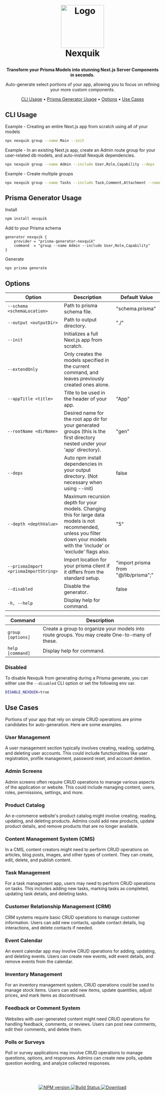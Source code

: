 <br />
<h1>
<p align="center">
  <img align=top src="https://github.com/bcanfield/nexquik/assets/12603953/91861aeb-f7ff-4830-aded-760730a1057b" alt="Logo" width="140" height="140">
  <br>Nexquik
</h1>

  
  <p align="center">
  <strong>
    Transform your Prisma Models into stunning Next.js Server Components in seconds.
    </strong>
    </p>
     <p align="center">
     Auto-generate select portions of your app, allowing you to focus on refining your more custom components.
    </p>
</p>
<p align="center">
  <a href="#cli-usage">CLI Usage</a> •
  <a href="#prisma-generator-usage">Prisma Generator Usage</a> •
  <a href="#options">Options</a> •
  <a href="#use-cases">Use Cases</a> 
</p>                                                                                                         
                                                                                                                                                      
## CLI Usage
Example - Creating an entire Next.js app from scratch using all of your models
```zsh
npx nexquik group --name Main --init
```

Example - In an existing Next.js app, create an Admin route group for your user-related db models, and auto-install Nexquik dependencies.
```zsh
npx nexquik group --name Admin --include User,Role,Capability --deps
```

Example - Create multiple groups
```zsh
npx nexquik group --name Tasks --include Task,Comment,Attachment --name Admin --include User,Role,Capability
```

## Prisma Generator Usage
Install
```zsh
npm install nexquik
```
Add to your Prisma schema

```prisma
generator nexquik {
    provider = "prisma-generator-nexquik"
    command  = "group --name Admin --include User,Role,Capability"
}
```
Generate
```zsh
npx prisma generate
```


## Options
| Option                                   | Description                                                                                              | Default Value                     |
|------------------------------------------|----------------------------------------------------------------------------------------------------------|-----------------------------------|
| `--schema <schemaLocation>`               | Path to prisma schema file.                                                                             | "schema.prisma"                   |
| `--output <outputDir>`                   | Path to output directory.                                                                               | "./"                              |
| `--init`                                 | Initializes a full Next.js app from scratch.                                                             |                                   |
| `--extendOnly`                           | Only creates the models specified in the current command, and leaves previously created ones alone.    |                                   |
| `--appTitle <title>`                     | Title to be used in the header of your app.                                                             | "App"                             |
| `--rootName <dirName>`                   | Desired name for the root app dir for your generated groups (this is the first directory nested under your 'app' directory). | "gen"                       |
| `--deps`                                 | Auto npm install dependencies in your output directory. (Not necessary when using --init)                                                 | false                             |
| `--depth <depthValue>`                   | Maximum recursion depth for your models. Changing this for large data models is not recommended, unless you filter down your models with the 'include' or 'exclude' flags also. | "5" |
| `--prismaImport <prismaImportString>`    | Import location for your prisma client if it differs from the standard setup.                            | "import prisma from \"@/lib/prisma\";" |
| `--disabled`                             | Disable the generator.                                                                                  | false                             |
| `-h, --help`                             | Display help for command.                                                                               |                                   |

| Command                  | Description                                                                      |
|--------------------------|----------------------------------------------------------------------------------|
| `group [options]`        | Create a group to organize your models into route groups. You may create One-to-many of these. |
| `help [command]`         | Display help for command.                                                        |

### Disabled
To disable Nexquik from generating during a Prisma generate, you can either use the `--disabled` CLI option or set the following env var.
```zsh
DISABLE_NEXQUIK=true
```

## Use Cases
Portions of your app that rely on simple CRUD operations are prime candidates for auto-generation. Here are some examples.

### User Management
A user management section typically involves creating, reading, updating, and deleting user accounts. This could include functionalities like user registration, profile management, password reset, and account deletion.

### Admin Screens
Admin screens often require CRUD operations to manage various aspects of the application or website. This could include managing content, users, roles, permissions, settings, and more.

### Product Catalog
An e-commerce website's product catalog might involve creating, reading, updating, and deleting products. Admins could add new products, update product details, and remove products that are no longer available.

### Content Management System (CMS)
In a CMS, content creators might need to perform CRUD operations on articles, blog posts, images, and other types of content. They can create, edit, delete, and publish content.

### Task Management
For a task management app, users may need to perform CRUD operations on tasks. This includes adding new tasks, marking tasks as completed, updating task details, and deleting tasks.

### Customer Relationship Management (CRM)
CRM systems require basic CRUD operations to manage customer information. Users can add new contacts, update contact details, log interactions, and delete contacts if needed.

### Event Calendar
An event calendar app may involve CRUD operations for adding, updating, and deleting events. Users can create new events, edit event details, and remove events from the calendar.

### Inventory Management
For an inventory management system, CRUD operations could be used to manage stock items. Users can add new items, update quantities, adjust prices, and mark items as discontinued.

### Feedback or Comment System
Websites with user-generated content might need CRUD operations for handling feedback, comments, or reviews. Users can post new comments, edit their comments, and delete them.

### Polls or Surveys
Poll or survey applications may involve CRUD operations to manage questions, options, and responses. Admins can create new polls, update question wording, and analyze collected responses.

<br></br>
<div align="center">
  <!-- NPM version -->
  <a href="https://npmjs.org/package/nexquik">
    <img src="https://img.shields.io/npm/dt/nexquik"
      alt="NPM version" />
  </a>
  <!-- Build Status -->
  <a href="https://github.com/bcanfield/nexquik/actions/workflows/publish.yml">
    <img src="https://github.com/bcanfield/nexquik/actions/workflows/publish.yml/badge.svg"
      alt="Build Status" />
  </a>
  <!-- License -->
  <a href="https://npmjs.org/package/choo">
    <img src="https://img.shields.io/badge/License-Apache%202.0-blue"
      alt="Download" />
  </a>
</div>
               
